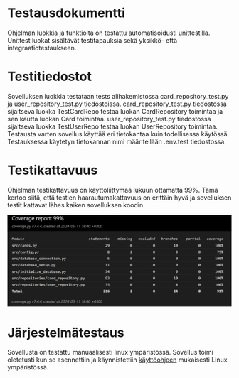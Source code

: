 # Testausdokumentti

Ohjelman luokkia ja funktioita on testattu automatisoidusti unittestilla. Unittest luokat sisältävät testitapauksia sekä yksikkö- että integraatiotestaukseen. 

# Testitiedostot

Sovelluksen luokkia testataan tests alihakemistossa card_repository_test.py ja user_repository_test.py tiedostoissa. card_repository_test.py tiedostossa sijaitseva luokka TestCardRepo testaa luokan CardRepository toimintaa ja sen kautta luokan Card toimintaa. user_repository_test.py tiedostossa sijaitseva luokka TestUserRepo testaa luokan UserRepository toimintaa.
Testausta varten sovellus käyttää eri tietokantaa kuin todellisessa käytössä. Testauksessa käytetyn tietokannan nimi määritellään .env.test tiedostossa. 

# Testikattavuus

Ohjelman testikattavuus on käyttöliittymää lukuun ottamatta 99%. Tämä kertoo siitä, että testien haarautumakattavuus on erittäin hyvä ja sovelluksen testit kattavat lähes kaiken sovelluksen koodin.

![alt text](image.png)

# Järjestelmätestaus

Sovellusta on testattu manuaalisesti linux ympäristössä. Sovellus toimi oletetusti kun se asennettiin ja käynnistettiin [käyttöohjeen](https://github.com/kirsikkahiltunen/ot-harjoitustyo/blob/master/dokumentaatio/kayttoohje.md) mukaisesti Linux ympäristössä.